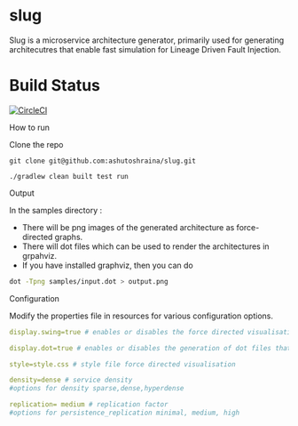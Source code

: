 # slug

Slug is a microservice architecture generator, primarily used for generating architecutres that enable fast simulation for Lineage Driven Fault Injection.

# Build Status

[![CircleCI](https://circleci.com/gh/ashutoshraina/slug/tree/master.svg?style=svg)](https://circleci.com/gh/ashutoshraina/slug/tree/master)

How to run

Clone the repo

```
git clone git@github.com:ashutoshraina/slug.git

```

```
./gradlew clean built test run
```

Output

In the samples directory : 

* There will be png images of the generated architecture as force-directed graphs.
* There will dot files which can be used to render the architectures in grpahviz.
* If you have installed graphviz, then you can do 

``` bash
dot -Tpng samples/input.dot > output.png

```

Configuration

Modify the properties file in resources for various configuration options.
 

``` yml
display.swing=true # enables or disables the force directed visualisation (Swing based)

display.dot=true # enables or disables the generation of dot files that can be fed into GraphViz

style=style.css # style file force directed visualisation
```

``` yml
density=dense # service density
#options for density sparse,dense,hyperdense

replication= medium # replication factor
#options for persistence_replication minimal, medium, high

```
